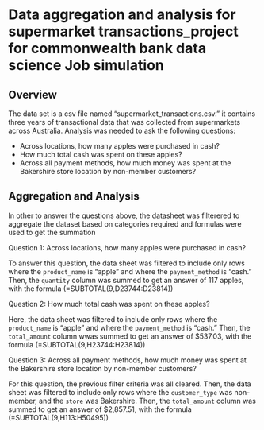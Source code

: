 # Data aggregation and analysis for supermarket transactions_project for commonwealth bank data science Job simulation
## Overview
The data set is a csv file named “supermarket_transactions.csv.” it contains three years of transactional data that was collected from supermarkets across Australia. 
Analysis was needed to ask the following questions:
* Across locations, how many apples were purchased in cash?
* How much total cash was spent on these apples?
* Across all payment methods, how much money was spent at the Bakershire store location by non-member customers?
## Aggregation and Analysis
In other to answer the questions above, the datasheet was filterered to aggregate the dataset based on categories required and formulas were used to get the summation

Question 1: Across locations, how many apples were purchased in cash?

To answer this question, the data sheet was filtered to include only rows where the
`product_name` is “apple” and where the `payment_method` is “cash.” Then, the
`quantity` column was summed to get an answer of 117 apples,  with the formula (=SUBTOTAL(9,D23744:D23814))

Question 2: How much total cash was spent on these apples?

Here, the data sheet was filtered to include only rows where the `product_name` is “apple” and where the `payment_method` is “cash.” Then, the `total_amount` column wwas summed to get an answer of $537.03, with the formula (=SUBTOTAL(9,H23744:H23814))

Question 3: Across all payment methods, how much money was spent at the Bakershire store location by non-member customers?

For this question, the previous filter criteria was all cleared. Then,  the data sheet was filtered to include only rows where the `customer_type` was non-member, and the `store` was Bakershire. Then,  the `total_amount` column was summed to get an answer of $2,857.51, with the formula  (=SUBTOTAL(9,H113:H50495))
